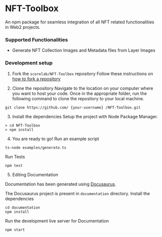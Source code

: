 # NFT-Toolbox
An npm package for seamless integration of all NFT related functionalities in Web2 projects.

### Supported Functionalities
- Generate NFT Collection Images and Metadata files from Layer Images

### Development setup
1. Fork the `scorelab/NFT-Toolbox` repository
Follow these instructions on [how to fork a repository](https://help.github.com/en/articles/fork-a-repo)

2. Clone the repository
Navigate to the location on your computer where you want to host your code. Once in the appropriate folder, run the following command to clone the repository to your local machine.
```
git clone https://github.com/ {your-username} /NFT-Toolbox.git
```

3. Install the dependencies
Setup the project with Node Package Manager.
```
> cd NFT-Toolbox
> npm install
```

4. You are ready to go!
Run an example script
```
ts-node examples/generate.ts
```
Run Tests
```
npm test
```
5. Editing Documentation

Documentation has been generated using [Docusaurus](https://docusaurus.io/).

The Docusaurus project is present in `documentation` directory. Install the dependencies
```
cd documentation
npm install
```
Run the development live server for Documentation
```
npm start
```
